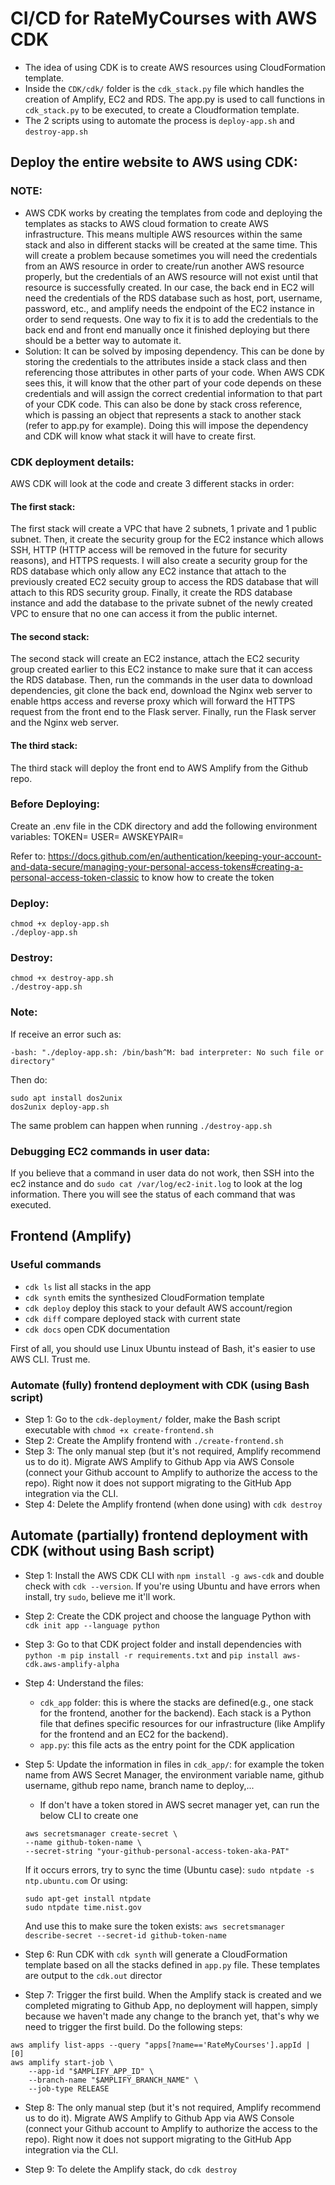 # CI/CD for RateMyCourses with AWS CDK

- The idea of using CDK is to create AWS resources using CloudFormation template.
- Inside the ```CDK/cdk/``` folder is the ```cdk_stack.py``` file which handles the creation of Amplify, EC2 and RDS. The app.py is used to call functions in ```cdk_stack.py``` to be executed, to create a Cloudformation template.
- The 2 scripts using to automate the process is ```deploy-app.sh``` and ```destroy-app.sh```



## Deploy the entire website to AWS using CDK:

### NOTE: 
- AWS CDK works by creating the templates from code and deploying the templates as stacks to AWS cloud formation to create AWS infrastructure. This means multiple AWS resources within the same stack and also in different stacks will be created at the same time. This will create a problem because sometimes you will need the credentials from an AWS resource in order to create/run another AWS resource properly, but the credentials of an AWS resource will not exist until that resource is successfully created. In our case, the back end in EC2 will need the credentials of the RDS database such as host, port, username, password, etc., and amplify needs the endpoint of the EC2 instance in order to send requests. One way to fix it is to add the credentials to the back end and front end manually once it finished deploying but there should be a better way to automate it.
- Solution: It can be solved by imposing dependency. This can be done by storing the credentials to the attributes inside a stack class and then referencing those attributes in other parts of your code. When AWS CDK sees this, it will know that the other part of your code depends on these credentials and will assign the correct credential information to that part of your CDK code. This can also be done by stack cross reference, which is passing an object that represents a stack to another stack (refer to app.py for example). Doing this will impose the dependency and CDK will know what stack it will have to create first.
 
### CDK deployment details:
AWS CDK will look at the code and create 3 different stacks in order:
#### The first stack:
The first stack will create a VPC that have 2 subnets, 1 private and 1 public subnet. Then, it create the security group for the EC2 instance which allows SSH, HTTP (HTTP access will be removed in the future for security reasons), and HTTPS requests. I will also create a security group for the RDS database which only allow any EC2 instance that attach to the previously created EC2 secuity group to access the RDS database that will attach to this RDS security group. Finally, it create the RDS database instance and add the database to the private subnet of the newly created VPC to ensure that no one can access it from the public internet.

#### The second stack:
The second stack will create an EC2 instance, attach the EC2 security group created earlier to this EC2 instance to make sure that it can access the RDS database. Then, run the commands in the user data to download dependencies, git clone the back end, download the Nginx web server to enable https access and reverse proxy which will forward the HTTPS request from the front end to the Flask server. Finally, run the Flask server and the Nginx web server.

#### The third stack:
The third stack will deploy the front end to AWS Amplify from the Github repo. 

### Before Deploying:
Create an .env file in the CDK directory and add the following environment variables:
TOKEN=<Your github personal access token>
USER=<Your Github user name>
AWSKEYPAIR=<your AWS key pair for SSH access>

Refer to: https://docs.github.com/en/authentication/keeping-your-account-and-data-secure/managing-your-personal-access-tokens#creating-a-personal-access-token-classic to know how to create the token

### Deploy:
```
chmod +x deploy-app.sh
./deploy-app.sh
```
### Destroy:
```
chmod +x destroy-app.sh
./destroy-app.sh
```
### Note:
If receive an error such as: 
```
-bash: "./deploy-app.sh: /bin/bash^M: bad interpreter: No such file or directory"
```
Then do:
```
sudo apt install dos2unix
dos2unix deploy-app.sh
```
The same problem can happen when running ```./destroy-app.sh```

### Debugging EC2 commands in user data:
If you believe that a command in user data do not work, then SSH into the ec2 instance and do ```sudo cat /var/log/ec2-init.log``` to look at the log information. There you will see the status of each command that was executed.




## Frontend (Amplify)

### Useful commands
 * `cdk ls`          list all stacks in the app
 * `cdk synth`       emits the synthesized CloudFormation template
 * `cdk deploy`      deploy this stack to your default AWS account/region
 * `cdk diff`        compare deployed stack with current state
 * `cdk docs`        open CDK documentation

First of all, you should use Linux Ubuntu instead of Bash, it's easier to use AWS CLI. Trust me.

### Automate (fully) frontend deployment with CDK (using Bash script)
- Step 1: Go to the ```cdk-deployment/``` folder, make the Bash script executable with ```chmod +x create-frontend.sh```
- Step 2: Create the Amplify frontend with ```./create-frontend.sh```
- Step 3: The only manual step (but it's not required, Amplify recommend us to do it). Migrate AWS Amplify to Github App via AWS Console (connect your Github account to Amplify to authorize the access to the repo). Right now it does not support migrating to the GitHub App integration via the CLI.
- Step 4: Delete the Amplify frontend (when done using) with ```cdk destroy```

## Automate (partially) frontend deployment with CDK (without using Bash script)
- Step 1: Install the AWS CDK CLI with ```npm install -g aws-cdk``` and double check with ```cdk --version```. If you're using Ubuntu and have errors when install, try ```sudo```, believe me it'll work.

- Step 2: Create the CDK project and choose the language Python with ```cdk init app --language python```

- Step 3: Go to that CDK project folder and install dependencies with ```python -m pip install -r requirements.txt``` and ```pip install aws-cdk.aws-amplify-alpha```

- Step 4: Understand the files:
    - ```cdk_app``` folder: this is where the stacks are defined(e.g., one stack for the frontend, another for the backend). Each stack is a Python file that defines specific resources for our infrastructure (like Amplify for the frontend and an EC2 for the backend).
    - ```app.py```: this file acts as the entry point for the CDK application

- Step 5: Update the information in files in ```cdk_app/```: for example the token name from AWS Secret Manager, the environment variable name, github username, github repo name, branch name to deploy,...
    - If don't have a token stored in AWS secret manager yet, can run the below CLI to create one
    ```
    aws secretsmanager create-secret \
    --name github-token-name \
    --secret-string "your-github-personal-access-token-aka-PAT"
    ```
    If it occurs errors, try to sync the time (Ubuntu case): ```sudo ntpdate -s ntp.ubuntu.com```
    Or using:
    ```
    sudo apt-get install ntpdate
    sudo ntpdate time.nist.gov
    ```

    And use this to make sure the token exists: ```aws secretsmanager describe-secret --secret-id github-token-name```

- Step 6: Run CDK with ```cdk synth``` will generate a CloudFormation template based on all the stacks defined in ```app.py``` file. These templates are output to the ```cdk.out``` director

- Step 7: Trigger the first build. When the Amplify stack is created and we completed migrating to Github App, no deployment will happen, simply because we haven't made any change to the branch yet, that's why we need to trigger the first build. Do the following steps:
```
aws amplify list-apps --query "apps[?name=='RateMyCourses'].appId | [0]
aws amplify start-job \
    --app-id "$AMPLIFY_APP_ID" \
    --branch-name "$AMPLIFY_BRANCH_NAME" \
    --job-type RELEASE
```
- Step 8: The only manual step (but it's not required, Amplify recommend us to do it). Migrate AWS Amplify to Github App via AWS Console (connect your Github account to Amplify to authorize the access to the repo). Right now it does not support migrating to the GitHub App integration via the CLI.

- Step 9: To delete the Amplify stack, do ```cdk destroy```
